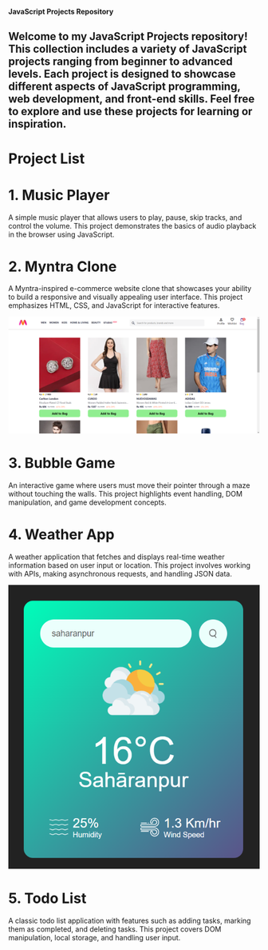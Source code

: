**JavaScript Projects Repository**

## Welcome to my JavaScript Projects repository! This collection includes a variety of JavaScript projects ranging from beginner to advanced levels. Each project is designed to showcase different aspects of JavaScript programming, web development, and front-end skills. Feel free to explore and use these projects for learning or inspiration.

# Project List


# 1. Music Player
A simple music player that allows users to play, pause, skip tracks, and control the volume. This project demonstrates the basics of audio playback in the browser using JavaScript.



# 2. Myntra Clone
A Myntra-inspired e-commerce website clone that showcases your ability to build a responsive and visually appealing user interface. This project emphasizes HTML, CSS, and JavaScript for interactive features.

![Project Preview](https://github.com/goyalvansh4/JavaScript_Practical_Project/blob/main/Mynta_clone.png)

# 3. Bubble Game
An interactive game where users must move their pointer through a maze without touching the walls. This project highlights event handling, DOM manipulation, and game development concepts.

# 4. Weather App
A weather application that fetches and displays real-time weather information based on user input or location. This project involves working with APIs, making asynchronous requests, and handling JSON data.

![Project Preview](https://github.com/goyalvansh4/JavaScript_Practical_Project/blob/main/weather_app.png)

# 5. Todo List
A classic todo list application with features such as adding tasks, marking them as completed, and deleting tasks. This project covers DOM manipulation, local storage, and handling user input.
